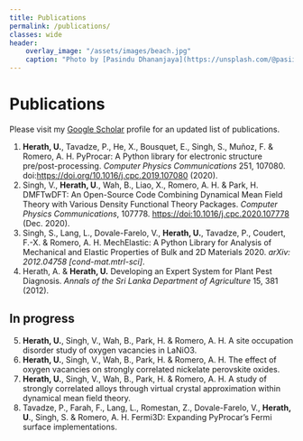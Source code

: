 ```yaml
---
title: Publications 
permalink: /publications/
classes: wide
header:
    overlay_image: "/assets/images/beach.jpg"
    caption: "Photo by [Pasindu Dhananjaya](https://unsplash.com/@pasiiijay) on [Unsplash](https://unsplash.com)"
---
```


# Publications

Please visit my [Google Scholar](https://scholar.google.com/citations?user=m6VPFYoAAAAJ&hl=en&authuser=1) profile for an updated list of publications. 

1. **Herath, U.**, Tavadze, P., He, X., Bousquet, E., Singh, S., Muñoz, F. & Romero, A. H. PyProcar: A Python library for electronic structure pre/post-processing. *Computer Physics Communications* 251, 107080. doi:<https://doi.org/10.1016/j.cpc.2019.107080> (2020).
2. Singh, V., **Herath, U**., Wah, B., Liao, X., Romero, A. H. & Park, H. DMFTwDFT: An Open-Source Code Combining Dynamical Mean Field Theory with Various Density Functional Theory Packages. *Computer Physics Communications*, 107778. <https://doi:10.1016/j.cpc.2020.107778> (Dec. 2020).
3. Singh, S., Lang, L., Dovale-Farelo, V., **Herath, U.**, Tavadze, P., Coudert, F.-X. & Romero, A. H. MechElastic: A Python Library for Analysis of Mechanical and Elastic Properties of Bulk and 2D Materials 2020. *arXiv: 2012.04758 [cond-mat.mtrl-sci]*.
4. Herath, A. & **Herath, U.** Developing an Expert System for Plant Pest Diagnosis. *Annals of the Sri Lanka Department of Agriculture* 15, 381 (2012).

## In progress

5. **Herath, U.**, Singh, V., Wah, B., Park, H. & Romero, A. H. A site occupation disorder study of oxygen vacancies in LaNiO3.
6. **Herath, U.**, Singh, V., Wah, B., Park, H. & Romero, A. H. The effect of oxygen vacancies on strongly correlated nickelate perovskite oxides.
7. **Herath, U.**, Singh, V., Wah, B., Park, H. & Romero, A. H. A study of strongly correlated alloys through virtual crystal approximation within dynamical mean field theory.
8. Tavadze, P., Farah, F., Lang, L., Romestan, Z., Dovale-Farelo, V., **Herath, U**., Singh, S. & Romero, A. H. Fermi3D: Expanding PyProcar’s Fermi surface implementations.

